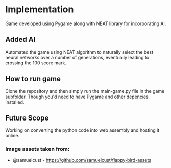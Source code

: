 # Implementation
Game developed using Pygame along with NEAT library for incorporating AI.

## Added AI
Automated the game using NEAT algorithm to naturally select the best neural networks over a number of generations, eventually leading to crossing the 100 score mark.

## How to run game
Clone the repository and then simply run the main-game.py file in the game subfolder. Though you'd need to have Pygame and other depencies installed.

## Future Scope
Working on converting the python code into web assembly and hosting it online.

### Image assets taken from:
* @samuelcust - https://github.com/samuelcust/flappy-bird-assets
